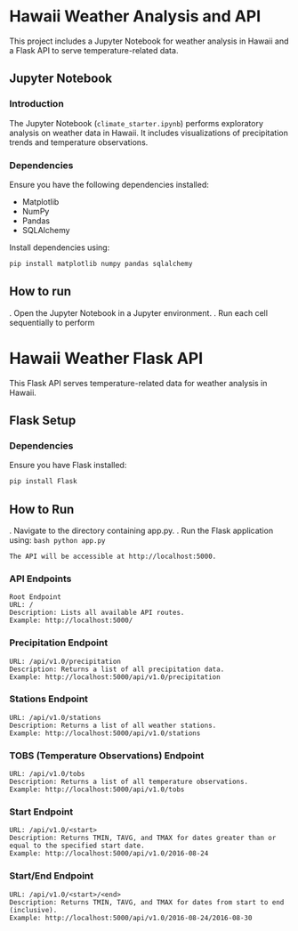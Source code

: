 # Hawaii Weather Analysis and API

This project includes a Jupyter Notebook for weather analysis in Hawaii and a Flask API to serve temperature-related data.

## Jupyter Notebook

### Introduction

The Jupyter Notebook (`climate_starter.ipynb`) performs exploratory analysis on weather data in Hawaii. It includes visualizations of precipitation trends and temperature observations.

### Dependencies

Ensure you have the following dependencies installed:

- Matplotlib
- NumPy
- Pandas
- SQLAlchemy

Install dependencies using:

```bash
pip install matplotlib numpy pandas sqlalchemy

```

## How to run

. Open the Jupyter Notebook in a Jupyter environment.
. Run each cell sequentially to perform


# Hawaii Weather Flask API

This Flask API serves temperature-related data for weather analysis in Hawaii.

## Flask Setup

### Dependencies

Ensure you have Flask installed:

```bash
pip install Flask
```

## How to Run

. Navigate to the directory containing app.py.
. Run the Flask application using:
    ```bash
    python app.py
    ```

    The API will be accessible at http://localhost:5000.

### API Endpoints

    Root Endpoint
    URL: /
    Description: Lists all available API routes.
    Example: http://localhost:5000/

### Precipitation Endpoint
    URL: /api/v1.0/precipitation
    Description: Returns a list of all precipitation data.
    Example: http://localhost:5000/api/v1.0/precipitation

### Stations Endpoint
    URL: /api/v1.0/stations
    Description: Returns a list of all weather stations.
    Example: http://localhost:5000/api/v1.0/stations

### TOBS (Temperature Observations) Endpoint
    URL: /api/v1.0/tobs
    Description: Returns a list of all temperature observations.
    Example: http://localhost:5000/api/v1.0/tobs

### Start Endpoint
    URL: /api/v1.0/<start>
    Description: Returns TMIN, TAVG, and TMAX for dates greater than or equal to the specified start date.
    Example: http://localhost:5000/api/v1.0/2016-08-24

### Start/End Endpoint
    URL: /api/v1.0/<start>/<end>
    Description: Returns TMIN, TAVG, and TMAX for dates from start to end (inclusive).
    Example: http://localhost:5000/api/v1.0/2016-08-24/2016-08-30
